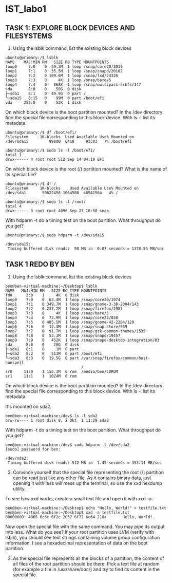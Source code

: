 # IST_labo1

## TASK 1: EXPLORE BLOCK DEVICES AND FILESYSTEMS

1. Using the lsblk command, list the existing block devices
```shell
ubuntu@primary:/$ lsblk
NAME    MAJ:MIN RM   SIZE RO TYPE MOUNTPOINTS
loop0     7:0    0  59.3M  1 loop /snap/core20/2019
loop1     7:1    0  35.5M  1 loop /snap/snapd/20102
loop2     7:2    0 109.6M  1 loop /snap/lxd/24326
loop3     7:3    0     4K  1 loop /snap/bare/5
loop4     7:4    0   868K  1 loop /snap/multipass-sshfs/147
sda       8:0    0    50G  0 disk 
├─sda1    8:1    0  49.9G  0 part /
└─sda15   8:15   0    99M  0 part /boot/efi
vda     252:0    0    52K  1 disk
```

On which block device is the boot partition mounted? In the /dev directory find the special file corresponding to this
block device. With ls -l list its metadata.

```shell
ubuntu@primary:/$ df /boot/efi/
Filesystem     1K-blocks  Used Available Use% Mounted on
/dev/sda15         99800  6418     93383   7% /boot/efi
```

```shell
ubuntu@primary:/$ sudo ls -l /boot/efi/
total 1
drwx------ 4 root root 512 Sep 14 04:19 EFI
```

On which block device is the root (/) partition mounted? What is the name of its special file?

```shell
ubuntu@primary:/$ df /
Filesystem     1K-blocks    Used Available Use% Mounted on
/dev/sda1       50622456 1664508  48941564   4% /
```

```shell
ubuntu@primary:/$ sudo ls -l /root/
total 4
drwx------ 3 root root 4096 Sep 27 10:50 snap
```

With hdparm -t do a timing test on the boot partition. What throughput do you get?

```shell
ubuntu@primary:/$ sudo hdparm -t /dev/sda15 

/dev/sda15:
 Timing buffered disk reads:  98 MB in  0.07 seconds = 1378.55 MB/sec
```

## TASK 1 REDO BY BEN
1. Using the lsblk command, list the existing block devices

```shell
ben@ben-virtual-machine:~/Desktop$ lsblk
NAME   MAJ:MIN RM   SIZE RO TYPE MOUNTPOINTS
fd0      2:0    1     4K  0 disk 
loop0    7:0    0  63.4M  1 loop /snap/core20/1974
loop1    7:1    0 349.7M  1 loop /snap/gnome-3-38-2004/143
loop2    7:2    0 237.2M  1 loop /snap/firefox/2987
loop3    7:3    0     4K  1 loop /snap/bare/5
loop4    7:4    0  73.9M  1 loop /snap/core22/858
loop5    7:5    0 485.5M  1 loop /snap/gnome-42-2204/120
loop6    7:6    0  12.3M  1 loop /snap/snap-store/959
loop7    7:7    0  91.7M  1 loop /snap/gtk-common-themes/1535
loop8    7:8    0  53.3M  1 loop /snap/snapd/19457
loop9    7:9    0   452K  1 loop /snap/snapd-desktop-integration/83
sda      8:0    0    20G  0 disk 
├─sda1   8:1    0     1M  0 part 
├─sda2   8:2    0   513M  0 part /boot/efi
└─sda3   8:3    0  19.5G  0 part /var/snap/firefox/common/host-hunspell
                                 /
sr0     11:0    1 155.3M  0 rom  /media/ben/CDROM
sr1     11:1    1  1024M  0 rom  
```
On which block device is the boot partition mounted? In the /dev directory find the special file corresponding to this
block device. With ls -l list its metadata.

It's mounted on sda2.
```shell
ben@ben-virtual-machine:/dev$ ls -l sda2
brw-rw---- 1 root disk 8, 2 Okt  1 11:29 sda2
```
With hdparm -t do a timing test on the boot partition. What throughput do you get?
```shell
ben@ben-virtual-machine:/dev$ sudo hdparm -t /dev/sda2
[sudo] password for ben: 

/dev/sda2:
 Timing buffered disk reads: 512 MB in  1.45 seconds = 353.11 MB/sec
```

2. Convince yourself that the special file representing the root (/) partition can be read just like any other file. As it contains binary data, just opening it with less will mess up the terminal, so use the xxd hexdump utility.

To see how xxd works, create a small text file and open it with xxd -a.
```shell
ben@ben-virtual-machine:~/Desktop$ echo "Hello, World!" > testfile.txt
ben@ben-virtual-machine:~/Desktop$ xxd -a testfile.txt
00000000: 4865 6c6c 6f2c 2057 6f72 6c64 210a       Hello, World!.
```

Now open the special file with the same command. You may pipe its output into less. What do you see? If your root partition uses LVM (verify with lsblk), you should see text strings containing volume group configuration information.
I see a hexadecimal representation of data on the boot partition.

3. As the special file represents all the blocks of a partition, the content of all files of the root partition should be there. Pick a text file at random (for example a file in /usr/share/doc/) and try to find its content in the special file.



